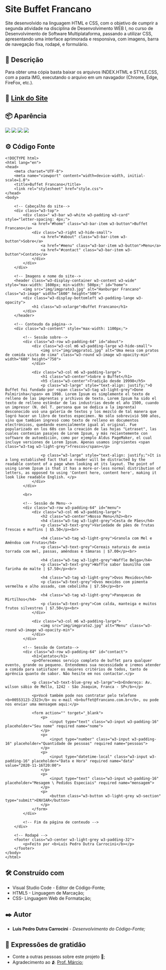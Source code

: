# Site Buffet Francano

Site desenvolvido na linguagem HTML e CSS, com o objetivo de cumprir a segunda atividade na disciplina de Desenvolvimento WEB I, no curso de Desenvolvimento de Software Multiplataforma, passando a utilizar CSS, apresentando uma interface aprimorada e responsiva, com imagens, barra de navegação fixa, rodapé, e formulário.

## 📄 Descrição

Para obter uma cópia basta baixar os arquivos INDEX.HTML e STYLE.CSS, com a pasta IMG, executando o arquivo em um navagador (Chrome, Edge, FireFox, etc.).


## 🚀 [Link do Site](https://meusitetestefatec.000webhostapp.com/atv_dwi/Buffet_Francano/index.html)


## 📦 Aparência

<img src="/prints/print1.png">
<img src="/prints/print2.png">
<img src="/prints/print3.png">
<img src="/prints/print4.png">


## ⚙️ Código Fonte

```
<!DOCTYPE html>
<html lang="en">
<head>
    <meta charset="UTF-8">
    <meta name="viewport" content="width=device-width, initial-scale=1.0">
    <title>Buffet Francano</title>
    <link rel="stylesheet" href="style.css">
</head>
<body>

    <!-- Cabeçalho do site-->
    <div class="w3-top">
        <div class=" w3-bar w3-white w3-padding w3-card" style="letter-spacing: 4px;">
            <a href="#home" class="w3-bar-item w3-button">Buffet Francano</a>
            <div class="w3-right w3-hide-small">
                <a href="#about" class="w3-bar-item w3-button">Sobre</a>
                <a href="#menu" class="w3-bar-item w3-button">Menu</a>
                <a href="#contact" class="w3-bar-item w3-button">Contato</a>
            </div>
        </div>
    </div>

    <!-- Imagens e nome do site-->
    <header class="w3-display-container w3-content w3-wide" style="max-width: 1600px; min-width: 500px;" id="home">
        <img src="img/imgprato3.jpg" alt="Hanburger Francano" class="w3-image" width="1600" height="500">
        <div class="w3-display-bottomleft w3-padding-lange w3-opacity">
            <h1 class="w3-xxlarge">Buffet Francano</h1>
        </div>
    </header>

    <!-- Conteudo da página-->
    <div class="w3-content" style="max-width: 1100px;">

        <!-- Sessão sobre-->
        <div class="w3-row w3-padding-64" id="about">
            <div class="w3-col m6 w3-padding-large w3-hide-small">
                <img src="img/imgprato1.jpg" alt="Uma mesa com pratos de comida vista de cima" class="w3-round w3-image w3-opacity-min" width="600" height="750">
            </div>

            <div class="w3-col m6 w3-padding-large">
                <h1 class="w3-center">Sobre o Buffet</h1>
                <h5 class="w3-center">Tradição desde 19998</h5>
                <p class="w3-large" style="text-align: justify;">O Buffet foi fundado por <span class="w3-tag w3-light-grey">Done Palmirinha</span> em 1998. Lorem Ipsum es simplemente el texto de relleno de las imprentas y archivos de texto. Lorem Ipsum ha sido el texto de relleno estándar de las industrias desde el año 1500, cuando un impresor (N. del T. persona que se dedica a la imprenta) desconocido usó una galería de textos y los mezcló de tal manera que logró hacer un libro de textos especimen. No sólo sobrevivió 500 años, sino que tambien ingresó como texto de relleno en documentos electrónicos, quedando esencialmente igual al original. Fue popularizado en los 60s con la creación de las hojas "Letraset", las cuales contenian pasajes de Lorem Ipsum, y más recientemente con software de autoedición, como por ejemplo Aldus PageMaker, el cual incluye versiones de Lorem Ipsum. Apenas usamos ingrsientes <span class="w3-tag w3-light-grey">frescos</span></p>

                <p class="w3-large" style="text-align: justify;">It is a long established fact that a reader will be distracted by the readable content of a page when looking at its layout. The point of using Lorem Ipsum is that it has a more-or-less normal distribution of letters, as opposed to using 'Content here, content here', making it look like readable English. </p>
            </div>
        </div>

        <br>

        <!-- Sessão de Menu-->
        <div class="w3-row w3-padding-64" id="menu">
            <div class="w3-col m6 w3-padding-large">
                <h2 class="w3-center">Nosso Menu</h2><br>
                <h4 class="w3-tag w3-light-grey">Cesta de Pães</h4>
                <p class="w3-text-grey">Variedade de pães de frutas frescas e muffins | $5.50</p><br>

                <h4 class="w3-tag w3-light-grey">Granola com Mel e Amêndoa com Frutas</h4>
                <p class="w3-text-grey">Cereais naturais de aveia torrada com mel, passas, amêndoas e tâmaras | $7.00</p><br>

                <h4 class="w3-tag w3-light-grey">Waffle Belga</h4>
                <p class="w3-text-grey">Waffle sabor baunilha com farinha de malte | $7.50</p><br>

                <h4 class="w3-tag w3-light-grey">Ovos Mexidos</h4>
                <p class="w3-text-grey">Ovos mexidos com pimenta vermelha e alho assado, com cebolinha | $7.50</p><br>

                <h4 class="w3-tag w3-light-grey">Panquecas de Mirtilhos</h4>
                <p class="w3-text-grey">Com calda, manteiga e muitos frutos silvestres | $7.50</p><br>
            </div>

            <div class="w3-col m6 w3-padding-large">
                <img src="img/imgprato2.jpg" alt="Menu" class="w3-round w3-image w3-opacity-min">
            </div>
        </div>

        <!-- Sessão de Contato-->
        <div class="w3-row w3-padding-64" id="contact">
            <h1>Cantato</h1>
            <p>Oferecemos serviço completo de buffet para qualquer evento, grande ou pequeno. Entendemos sua necessidade e iremos atender a comida para satisfazer os maiores critérios de todos, tanto de aprência quanto de sabor. Não hesite em nos contactar.</p>

            <p class="w3-text-blue-grey w3-large"><b>Endereço: Av. wilson sábio de Mello, 1242 - São Joaquim, Franca - SP</b></p>

            <p>Você também pode nos contratar pelo telefone <b>00553123-2323</b> ou e-mail <b>buffet@francano.com.br</b>, ou pode nos enviar uma mensagem aqui:</p>

            <form action="" torget="_blank">
                <p>
                    <input type="text" class="w3-input w3-padding-16" placeholder="Seu nome" required name="nome">
                </p>
                <p>
                    <input type="number" class="w3-input w3-padding-16" placeholder="Quantidade de pessoas" required name="pessoas">
                </p>
                <p>
                    <input type="datetime-local" class="w3-input w3-padding-16" placeholder="Data e Hora" required name="data" value="2020-11-16T20:00">
                </p>
                <p>
                    <input type="text" class="w3-input w3-padding-16" placeholder="Mesagem \ Pedidos Especiais" required name="mensagem">
                </p>
                <p>
                    <button class="w3-button w3-light-grey w3-section" type="submit">ENVIAR</button>
                </p>
            </form>
        </div>

        <!-- Fim da página de conteudo -->
    </div>

    <!-- Rodapé -->
    <footer class="w3-center w3-light-grey w3-padding-32">
        <p>Feito por <b>Luís Pedro Dutra Carrocini</b></p>
    </footer>
</body>
</html>
```

## 🛠️ Construído com

* Visual Studio Code - Editor de Código-Fonte;
* HTML5 - Linguagem de Marcação;
* CSS- Linguagem Web de Formatação;


## ✒️ Autor

* **Luís Pedro Dutra Carrocini** - *Desenvolvimento do Código-Fonte;*


## 🎁 Expressões de gratidão

* Conte a outras pessoas sobre este projeto 📢;
* Agradecimento ao 🫂 [Prof. Márcio](https://github.com/marciofunes);
